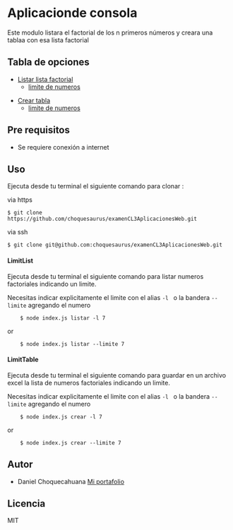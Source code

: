 # Aplicacionde consola

Este modulo listara el factorial de los n primeros números y creara una tablaa con esa lista factorial
## Tabla de opciones
* [Listar lista factorial](#lista)
    - [limite de numeros](#LimitList)

- [Crear tabla](#tabla)
    - [limite de numeros](#LimitTable) 

## Pre requisitos

- Se requiere conexión a internet

## Uso

Ejecuta desde tu terminal el siguiente comando para clonar :

via https

    $ git clone https://github.com/choquesaurus/examenCL3AplicacionesWeb.git

via ssh

    $ git clone git@github.com:choquesaurus/examenCL3AplicacionesWeb.git
    

#### LimitList
Ejecuta desde tu terminal el siguiente comando para listar numeros factoriales indicando un limite.

Necesitas indicar explicitamente el limite con el alias `-l ` o la bandera `--limite` agregando el numero

```console
    $ node index.js listar -l 7

```
or

```console
    $ node index.js listar --limite 7

```
#### LimitTable
Ejecuta desde tu terminal el siguiente comando para guardar en un archivo excel la lista de numeros factoriales indicando un limite.

Necesitas indicar explicitamente el limite con el alias `-l ` o  la bandera `--limite` agregando el numero

```console
    $ node index.js crear -l 7

```
or

```console
    $ node index.js crear --limite 7

```


## Autor

- Daniel Choquecahuana [Mi portafolio](choquesaurus.com)

## Licencia

MIT
